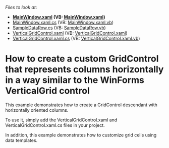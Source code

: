 <!-- default file list -->
*Files to look at*:

* **[MainWindow.xaml](./CS/dxExample/MainWindow.xaml) (VB: [MainWindow.xaml](./VB/dxExample/MainWindow.xaml))**
* [MainWindow.xaml.cs](./CS/dxExample/MainWindow.xaml.cs) (VB: [MainWindow.xaml.vb](./VB/dxExample/MainWindow.xaml.vb))
* [SampleDataRow.cs](./CS/dxExample/SampleDataRow.cs) (VB: [SampleDataRow.vb](./VB/dxExample/SampleDataRow.vb))
* [VerticalGridControl.xaml](./CS/dxExample/VGrid/VerticalGridControl.xaml) (VB: [VerticalGridControl.xaml](./VB/dxExample/VGrid/VerticalGridControl.xaml))
* [VerticalGridControl.xaml.cs](./CS/dxExample/VGrid/VerticalGridControl.xaml.cs) (VB: [VerticalGridControl.xaml.vb](./VB/dxExample/VGrid/VerticalGridControl.xaml.vb))
<!-- default file list end -->
# How to create a custom GridControl that represents columns horizontally in a way similar to the WinForms VerticalGrid control


<p>This example demonstrates how to create a GridControl descendant with horizontally oriented columns.</p><p>To use it, simply add the VerticalGridControl.xaml and VerticalGridControl.xaml.cs files in your project.<br />
</p><p>In addition, this example demonstrates how to customize grid cells using data templates.</p>

<br/>


